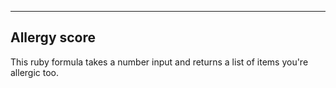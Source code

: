 
----------------------
Allergy score
----------------------
This ruby formula takes a number input and returns a list of items you're allergic too.